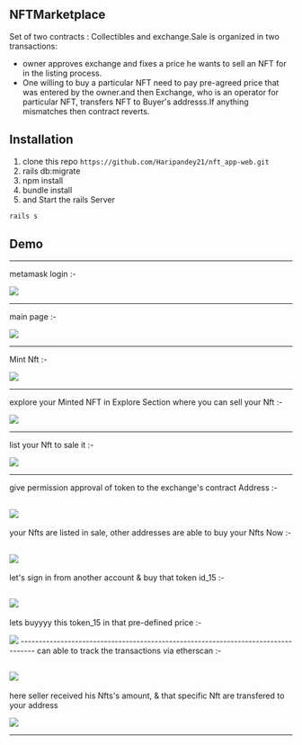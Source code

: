 
## NFTMarketplace 

Set of two contracts : Collectibles and exchange.Sale is organized in two transactions:
* owner approves exchange and fixes a price he wants to sell an NFT for in the listing process.
* One willing to buy a particular NFT need to pay pre-agreed price that was entered by the owner.and then  Exchange, who is an operator for particular NFT, transfers NFT to Buyer's addresss.If anything mismatches then contract reverts. 
 
## Installation 
1. clone this repo 
`https://github.com/Haripandey21/nft_app-web.git` 
2. rails db:migrate
3. npm install
4. bundle install 
5. and Start the rails Server 
 ```bash
 rails s 

 ```
 ## Demo 
 ----------------------------------------------------------------------------------------------
 metamask login :-

 ![](https://github.com/Haripandey21/nft_app-web/blob/main/app/assets/images/1.png)

  --------------------------------------------------------------------------------------------

 main page :- 

 ![](https://github.com/Haripandey21/nft_app-web/blob/main/app/assets/images/2.png)

 ------------------------------------------------------------------------------------
 Mint Nft :-

 ![](https://github.com/Haripandey21/nft_app-web/blob/main/app/assets/images/3.png)

 -----------------------------------------------------------------------------

  explore your Minted NFT in Explore Section where you can sell your Nft :-

 ![](https://github.com/Haripandey21/nft_app-web/blob/main/app/assets/images/4.png)

 -----------------------------------------------------------------------------------

 list your Nft to sale it :-

 ![](https://github.com/Haripandey21/nft_app-web/blob/main/app/assets/images/5.png)

 ----------------------------------------------------------------------------------
 give permission approval of token to the exchange's contract Address :-

 ![](https://github.com/Haripandey21/nft_app-web/blob/main/app/assets/images/6.png)
 --------------------------------------------------------------------------------------
 your Nfts are listed in sale, other addresses are able to buy your Nfts Now :-

 ![](https://github.com/Haripandey21/nft_app-web/blob/main/app/assets/images/7.png)
 ----------------------------------------------------------------------------------
 let's sign in from another account & buy that token id_15 :-

 ![](https://github.com/Haripandey21/nft_app-web/blob/main/app/assets/images/8.png)
 ------------------------------------------------------------------------------------
  lets buyyyy this token_15 in that pre-defined price :-

 ![](https://github.com/Haripandey21/nft_app-web/blob/main/app/assets/images/9.png)
    ----------------------------------------------------------------------------------
 can able to track the transactions via etherscan :-

 ![](https://github.com/Haripandey21/nft_app-web/blob/main/app/assets/images/10.png)
 ---------------------------------------------------------------------------------------
 here seller received his Nfts's amount, & that specific Nft are transfered to your address 

 ![](https://github.com/Haripandey21/nft_app-web/blob/main/app/assets/images/11.png)

 ----------------------------------------------------------------------------------------------
